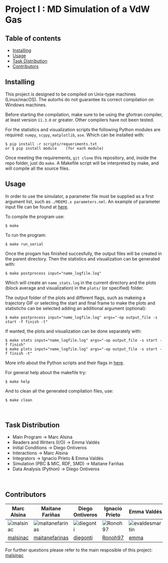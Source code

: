 # Project I : MD Simulation of a VdW Gas


## Table of contents

- [Installing](#installing)
- [Usage](#usage)
- [Task Distribution](#task-distribution)
- [Contributors](#contributors)

## Installing

This project is designed to be compiled on Unix-type machines (Linux/macOS). The autorhs do not guarantee its correct compilation on Windows machines.

Before starting the compilation, make sure to be using the gfortran compiler, at least version `11.3.0` or greater. Other compilers have not been tested.

For the statistics and visualization scripts the following Python modules are required: `numpy`, `scypy`, `matplotlib`, `ase`. Which can be installed with:
```
$ pip install -r scripts/requeriments.txt
or $ pip install module    (for each module)
```

Once meeting the requirements, `git clone` this repository, and, inside the repo folder, just do `make`. A Makefile script will be interpreted by make, and will compile all the source files.

## Usage

In order to use the simulator, a parameter file must be supplied as a first argument list, such as `./MDEMI.x parameters.nml`. An example of parameter input file can be found at [here](./parameters.nml).

To compile the program use:
``` 
$ make
```
To run the program:
``` 
$ make run_serial
```
Once the progam has finished succesfully, the output files will be created in the parent directory. Then the statistics and visualization can be generated with:
```
$ make postprocess input="name_logfile.log"
```
Which will create an `name_stats.log` in the current directory and the plots (block average and visualization) in the `plots/` (or specified) folder. 

The output folder of the plots and different flags, such as makeing a trajectory GIF or selecting the start and final frame to make the plots and statistichs can be selected adding an additional argument (optional):
```
$ make postprocess input="name_logfile.log" args="-op output_file -s start -f finish -t"
```
If wanted, the plots and visualization can be done separately with:
```
$ make stats input="name_logfile.log" args="-op output_file -s start -f finish"
$ make plots input="name_logfile.log" args="-op output_file -s start -f finish -t"
```

More info about the Python scripts and their flags in [here](https://github.com/diegonti/Project_I/tree/master/scripts).

For general help about the makefile try:
```
$ make help
```
And to clean all the generated compilation files, use:
```
$ make clean
```

<br>

## Task Distribution
- Main Program &rarr; Marc Alsina
- Readers and Writers (I/O) &rarr; Emma Valdés
- Initial Conditions &rarr; Diego Ontiveros
- Interactions &rarr; Marc Alsina
- Integrators &rarr; Ignacio Prieto & Emma Valdés
- Simulation (PBC & MIC, RDF, SMD) &rarr; Maitane Fariñas
- Data Analysis (Python) &rarr; Diego Ontiveros

<br>

## Contributors

|  Marc Alsina   |  Maitane Fariñas  |  Diego Ontiveros   |  Ignacio Prieto   |  Emma Valdés  |
| -------------- | ----------------- | ------------------ | ----------------- | ------------- |
| ![malsinac](https://github.com/malsinac.png "malsinac") | ![maitanefarinas](https://github.com/maitanefarinas.png "maitanefarinas") | ![diegonti](https://github.com/diegonti.png "diegonti") | ![Ronoh97](https://github.com/Ronoh97.png "Ronoh97") | ![evaldesmartin](https://github.com/evaldesmartin.png "evaldesmartin") |
| [malsinac](https://github.com/malsinac)                                 | [maitanefarinas](https://github.com/maitanefarinas)| [diegonti](https://github.com/diegonti)                                  | [Ronoh97](https://github.com/Ronoh97)                                  | [emma](https://github.com/evaldesmartin)                                  |

For further questions please refer to the main resposible of this project: [malsinac](https://github.com/malsinac) 
